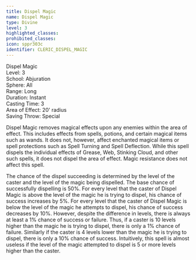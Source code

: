 ```yaml
---
title: Dispel Magic
name: Dispel Magic
type: Divine
level: 3
highlighted_classes: 
prohibited_classes: 
icon: sppr303c
identifier: CLERIC_DISPEL_MAGIC
---
```

Dispel Magic  
Level: 3  
School: Abjuration  
Sphere: All  
Range: Long  
Duration: Instant  
Casting Time: 3  
Area of Effect: 20' radius  
Saving Throw: Special  
  
Dispel Magic removes magical effects upon any enemies within the area of effect. This includes effects from spells, potions, and certain magical items such as wands. It does not, however, affect enchanted magical items or spell protections such as Spell Turning and Spell Deflection. While this spell dispels the individual effects of Grease, Web, Stinking Cloud, and other such spells, it does not dispel the area of effect. Magic resistance does not affect this spell.  
  
The chance of the dispel succeeding is determined by the level of the caster and the level of the magic being dispelled. The base chance of successfully dispelling is 50%. For every level that the caster of Dispel Magic is above the level of the magic he is trying to dispel, his chance of success increases by 5%. For every level that the caster of Dispel Magic is below the level of the magic he attempts to dispel, his chance of success decreases by 10%. However, despite the difference in levels, there is always at least a 1% chance of success or failure. Thus, if a caster is 10 levels higher than the magic he is trying to dispel, there is only a 1% chance of failure. Similarly if the caster is 4 levels lower than the magic he is trying to dispel, there is only a 10% chance of success. Intuitively, this spell is almost useless if the level of the magic attempted to dispel is 5 or more levels higher than the caster.  

